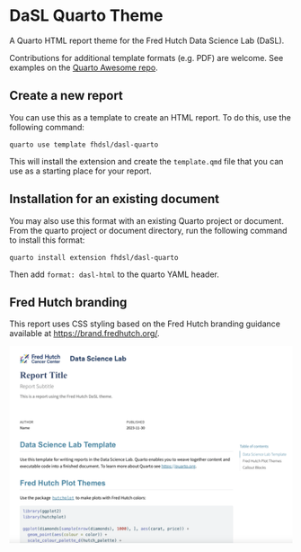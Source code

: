 # DaSL Quarto Theme

A Quarto HTML report theme for the Fred Hutch Data Science Lab (DaSL).

Contributions for additional template formats (e.g. PDF) are welcome. See examples on the [Quarto Awesome repo](https://github.com/mcanouil/awesome-quarto#multiple-formats).

## Create a new report

You can use this as a template to create an HTML report.
To do this, use the following command:

```
quarto use template fhdsl/dasl-quarto
```

This will install the extension and create the `template.qmd` file that you can
use as a starting place for your report.

## Installation for an existing document

You may also use this format with an existing Quarto project or document.
From the quarto project or document directory, run the following command to
install this format:

```
quarto install extension fhdsl/dasl-quarto
```

Then add `format: dasl-html` to the quarto YAML header.

## Fred Hutch branding

This report uses CSS styling based on the Fred Hutch branding guidance 
available at <https://brand.fredhutch.org/>.

![](example.png)
